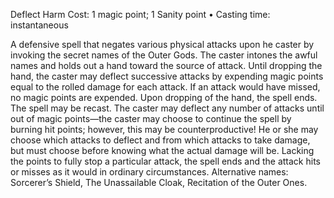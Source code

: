 Deflect Harm
Cost: 1 magic point; 1 Sanity point
• Casting time: instantaneous

A defensive spell that negates various physical attacks upon he caster by invoking the secret names of the Outer Gods. The caster intones the awful names and holds out a hand toward the source of attack. Until dropping the hand, the caster may deflect successive attacks by expending magic points equal to the rolled damage for each attack. If an attack would have missed, no magic points are expended. Upon dropping of the hand, the spell ends. The spell may be recast. The caster may deflect any number of attacks until out of magic points—the caster may choose to continue the spell by burning hit points; however, this may be counterproductive! He or she may choose which attacks to deflect and from which attacks to take damage, but must choose before knowing what the actual damage will be. Lacking the points to fully stop a particular attack, the spell ends and the attack hits or misses as it would in ordinary circumstances. Alternative names: Sorcerer’s Shield, The Unassailable Cloak, Recitation of the Outer Ones.